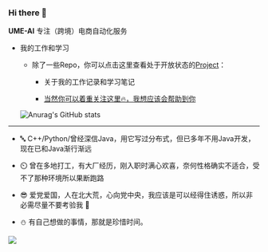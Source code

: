 ### Hi there 👋

**UME-AI** 专注（跨境）电商自动化服务


- 我的工作和学习
  
  - 除了一些Repo，你可以点击这里查看处于开放状态的[Project](https://github.com/ume-technology?tab=projects)：
    
    - 关于我的工作记录和学习笔记

    - [当然你可以着重关注这里🔥，我想应该会帮助到你](https://github.com/users/ume-technology/projects/1/views/2?pane=issue&itemId=26490425)
  
  ![Anurag's GitHub stats](https://github-readme-stats.vercel.app/api?username=ume-technology&show_icons=true&theme=synthwave)


---

- 🔤 C++/Python/曾经深信Java，用它写过分布式，但已多年不用Java开发，现在已和Java渐行渐远

- ⏲️ 曾在多地打工，有大厂经历，刚入职时满心欢喜，奈何性格确实不适合，受不了那种环境所以果断跑路

- 😎 爱党爱国，人在北大荒，心向党中央，我应该是可以经得住诱惑，所以非必需尽量不要考验我 🥀

- ⛄ 有自己想做的事情，那就是珍惜时间。

![](https://i.328888.xyz/2023/04/22/i52pNZ.jpeg)


